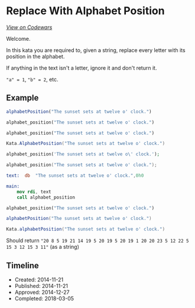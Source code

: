 # Replace With Alphabet Position
[*View on Codewars*](https://www.codewars.com/kata/replace-with-alphabet-position)

Welcome.

In this kata you are required to, given a string, replace every letter with its position in the alphabet.

If anything in the text isn't a letter, ignore it and don't return it.

`"a" = 1`, `"b" = 2`, etc.

## Example

```javascript
alphabetPosition("The sunset sets at twelve o' clock.")
```
```python
alphabet_position("The sunset sets at twelve o' clock.")
```
```ruby
alphabet_position("The sunset sets at twelve o' clock.")
```
```csharp
Kata.AlphabetPosition("The sunset sets at twelve o' clock.")
```
```php
alphabet_position('The sunset sets at twelve o\' clock.');
```
```c
alphabet_position("The sunset sets at twelve o' clock.");
```
```nasm
text:  db  "The sunset sets at twelve o' clock.",0h0

main:
    mov rdi, text
    call alphabet_position
```
```rust
alphabet_position("The sunset sets at twelve o' clock.")
```
```scala
alphabetPosition("The sunset sets at twelve o' clock.")
```
```groovy
Kata.alphabetPosition("The sunset sets at twelve o' clock.")
```
Should return `"20 8 5 19 21 14 19 5 20 19 5 20 19 1 20 20 23 5 12 22 5 15 3 12 15 3 11"` (as a string)

## Timeline
- Created: 2014-11-21
- Published: 2014-11-21
- Approved: 2014-12-27
- Completed: 2018-03-05